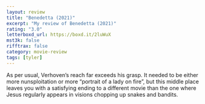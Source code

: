 ```yaml
---
layout: review
title: "Benedetta (2021)"
excerpt: "My review of Benedetta (2021)"
rating: "3.0"
letterboxd_url: https://boxd.it/2luWuX
mst3k: false
rifftrax: false
category: movie-review
tags: [tyler]
---
```


As per usual, Verhoven’s reach far exceeds his grasp. It needed to be either more nunsploitation or more “portrait of a lady on fire”, but this middle place leaves you with a satisfying ending to a different movie than the one where Jesus regularly appears in visions chopping up snakes and bandits.
